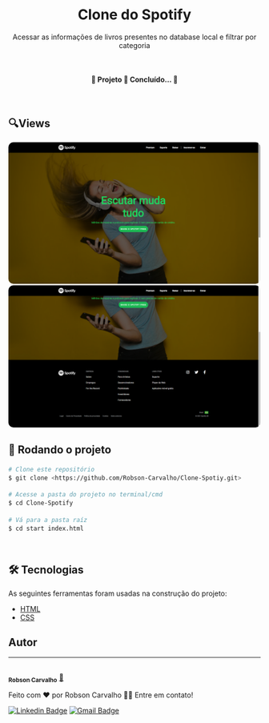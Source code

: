 <h1 align="center">Clone do Spotify</h1>
<p align="center">Acessar as informações de livros presentes no database local e filtrar por categoria</p>

<br>

<h4 align="center"> 
🎈 Projeto 🚀 Concluído... 🎈
</h4>

<br>

## 🔍Views

 <img style="border-radius: 10px;" src="https://github.com/Robson-Carvalho/Clone-Spotify/blob/main/pictures/header.png?raw=true" width="auto;" alt=""/>

 <img  style="border-radius: 10px;" src="https://github.com/Robson-Carvalho/Clone-Spotify/blob/main/pictures/footer.png?raw=true" width="auto;" alt=""/>


<br>

## 🎲 Rodando o projeto

```bash
# Clone este repositório
$ git clone <https://github.com/Robson-Carvalho/Clone-Spotiy.git>

# Acesse a pasta do projeto no terminal/cmd
$ cd Clone-Spotify

# Vá para a pasta raíz 
$ cd start index.html
```
<br>

## 🛠 Tecnologias

As seguintes ferramentas foram usadas na construção do projeto:

- [HTML](https://developer.mozilla.org/pt-BR/docs/Web/HTML)
- [CSS](https://developer.mozilla.org/pt-BR/docs/Web/CSS)

## Autor
---

<a href="https://blog.rocketseat.com.br/author/thiago/">
 <img style="border-radius: 50%;" src="https://avatars.githubusercontent.com/u/82351564?v=4" width="100px;" alt=""/>
 <br />
 <sub><b>Robson Carvalho</b></sub></a> <a href="https://github.com/Robson-Carvalho" title="Rocketseat">🚀</a>


Feito com ❤️ por Robson Carvalho 👋🏽 Entre em contato!

[![Linkedin Badge](https://img.shields.io/badge/-Robson-blue?style=flat-square&logo=Linkedin&logoColor=white&link=https://www.linkedin.com/in/tgmarinho/)](https://www.linkedin.com/in/robson-carvalho-708a4a207/) 
[![Gmail Badge](https://img.shields.io/badge/-robson73904@gmail.com-c14438?style=flat-square&logo=Gmail&logoColor=white&link=mailto:robson73904@gmail.com)](mailto:robson73904@gmail.com)
